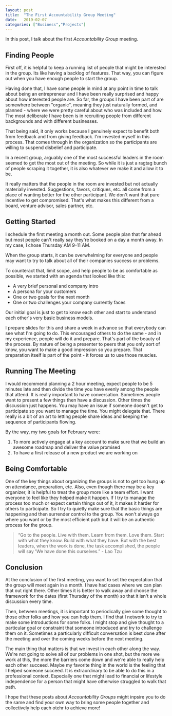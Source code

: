 ```yaml
---
layout: post
title:  "The First Accountability Group Meeting"
date:   2019-02-07
categories: ["Business","Projects"]
---
```


In this post, I talk about the first _Accountability Group_ meeting.

## Finding People

First off, it is helpful to keep a running list of people that might be interested in the 
group.  Its like having a backlog of features.  That way, you can figure out when you 
have enough people to start the group.

Having done that, I have some people in mind at any point in time to talk about
being an entrepreneur and I have been really surprised and happy about how interested 
people are.  So far, the groups I have been part of are somewhere between "organic", 
meaning they just naturally formed, and planned - where we were pretty careful about 
who was included and how.  The most deliberate I have been is in recruiting people 
from different backgrounds and with different businesses.

That being said, it only works because I genuinely expect to benefit both from feedback
and from giving feedback.  I'm invested myself in this process.  That comes through in 
the organization so the participants are willing to suspend disbelief and participate.

In a recent group, arguably one of the most successful leaders in the room seemed to get
 the most out of the meeting. So while it is just a ragtag bunch of people scraping
it together, it is also whatever we make it and allow it to be.

It really matters that the people in the room are invested but not actually 
materially invested.  Suggestions, favors, critiques, etc. all come from a place of 
wanting better for the other participant.  We don't want that pure incentive to 
get compromised.  That's what makes this different from a board, venture advisor, 
sales partner, etc.


## Getting Started

I schedule the first meeting a month out.  Some people plan that far ahead but most people
can't really say they're booked on a day a month away.  In my case, I chose Thursday AM
9-11 AM.

When the group starts, it can be overwhelming for everyone and people may want to try to 
talk about all of their companies success or problems.

To counteract that, limit scope, and help people to be as comfortable as possible, we 
started with an agenda that looked like this: 

- A very brief personal and company intro
- A persona for your customers
- One or two goals for the next month
- One or two challenges your company currently faces

Our initial goal is just to get to know each other and start to understand each other's 
very basic business models.

I prepare slides for this and share a week in advance so that everybody can see what I'm 
going to do.  This encouraged others to do the same - and in my experience, people will
do it and prepare.  That's part of the beauty of the process.  By nature of being a 
presenter to peers that you only sort of know, you want to make a good impression so you
prepare.  That preparation itself is part of the point - it forces us to use those muscles.

## Running The Meeting

I would recommend planning a 2 hour meeting, expect people to be 5 minutes late and then divide the 
time you have evenly among the people that attend.  It is really important to have 
conversation.  Sometimes people want to present a few things then have a discussion.
Other times the discussion just happens.  You may have an issue if someone doesn't get
to participate so you want to manage the time.  You might delegate that.  There really is 
a bit of an art to letting people share ideas and keeping the sequence of participants 
flowing.

By the way, my two goals for February were: 
1.  To more actively engage at a key account to make sure that we build an awesome roadmap and deliver the value promised
1.  To have a first release of a new product we are working on

## Being Comfortable

One of the key things about organizing the groups is not to get too hung up on attendance, 
preparation, etc.  Also, even though there may be a key organizer, it is helpful to treat
the group more like a team effort.  I want everyone to feel like they helped make it happen.
If I try to manage the process too much or expect certain things out of it, it makes it
harder for others to participate.  So I try to quietly make sure that the basic things are 
happening and then surrender control to the group.  You won't always go where you want or 
by the most efficient path but it will be an authentic process for the group.

>“Go to the people. Live with them. Learn from them. Love them. Start
with what they know. Build with what they have. But with the best
leaders, when the work is done, the task accomplished, the people will
say 'We have done this ourselves.” - Lao Tzu

## Conclusion

At the conclusion of the first meeting, you want to set the expectation that the group
will meet again in a month.  I have had cases where we can plan that out right there.
Other times it is better to walk away and choose the framework for the dates (first
Thursday of the month) so that it isn't a whole discussion every time.

Then, between meetings, it is important to periodically give some thought to those 
other folks and how you can help them.  I find that I network to try to make some 
introductions for some folks.  I might stop and give thought to a particular goal
or constraint that someone introduced and try to challenge them on it.  Sometimes
a particularly difficult conversation is best done after the meeting and over the 
coming weeks before the next meeting.

The main thing that matters is that we invest in each other along the way.  We're not 
going to solve all of our problems in one shot, but the more we work at this, the 
more the barriers come down and we're able to really help each other succeed.  Maybe
my favorite thing in the world is the feeling that I helped someone succeed.  It is 
extraordinary to be able to do this in a professional context.  Especially one that 
might lead to financial or lifestyle independence for a person that might have 
otherwise struggled to walk that path.

I hope that these posts about _Accountability Groups_ might inpsire you to do
the same and find your own way to bring some people together and collectively
help each otehr to achieve more!